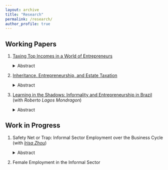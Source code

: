 ```yaml
---
layout: archive
title: "Research"
permalink: /research/
author_profile: true
---
```



## Working Papers
1. [Taxing Top Incomes in a World of Entrepreneurs](../files/TaxTop.pdf)     
   <details><summary>Abstract</summary>   
   This paper shows that high top marginal income tax rates generate large aggregate output and productivity losses. These losses arise because taxes distort decisions of entrepreneurs, who constitute a large share of high income earners. I identify two novel distortions. The first one is the "productivity investment effect". Top income tax rates distort the productivity accumulation decisions not only of entrepreneurs who are already in the top income bracket but also of those who will become top earners in the future by building up their firms. This is because households are forward looking. Anticipating that they will be subject to the high top income tax rate in the future, these middle-income entrepreneurs find it less optimal to accumulate productivity for their firms now. As a result, they slow down their productivity accumulation process. The second force is the "incorporation timing effect". Successful entrepreneurs grow their firms and then sell their businesses to the corporate sector through incorporation. High top tax rates push these entrepreneurs to sell before their firms reach their full productivity potential. This force is driven by a feature of the tax code: the sale of a firm is treated as capital gains, which are taxed at a lower rate than ordinary income. Therefore, when the top income tax rate gets higher, entrepreneurs tend to use incorporation as a tax shelter and incorporate their firms earlier. Early incorporation timing means entrepreneurs do not have enough time to grow their firms to their full productivity potential. These prematurely incorporated businesses lower productivity in the corporate sector. Both effects imply that even though it targets only a small fraction of households, increasing the top marginal income tax rate generates large output costs by decreasing productivity. Since lower productivity erodes the tax base, in a calibrated model, the revenue-maximizing top income tax rate is 45%.
   </details>

2. [Inheritance, Entrepreneurship, and Estate Taxation](../files/Inheritance_and_Entrepreneurship_Yanran.pdf)
   <details><summary>Abstract</summary>
   In this paper, I investigate the efficiency and distributional implications of estate taxation in an OLG model that explicitly incorporates occupation choice between wage work and entrepreneur-ship, a non-homothetic bequest motive, and intergenerational transmission of ability. The model features two key components. First, the model incorporates a non-homothetic bequest function and the coexistence of parents and children. This modeling choice allows for a more nuanced perspective on the timing and incidence of inheritances. Children observe their parents’ state variables, allowing them to infer the size of the bequest they are likely to receive in the future. Consequently, inheritance influences children’s optimal decisions both directly, by altering their wealth holdings, and indirectly, through its anticipated effects. Second, by explicitly modeling entrepreneurship as a source of wealth concentration at the top, the framework provides a nuanced understanding of how inheritances and entrepreneurial returns jointly shape wealth inequality and broader economic outcomes. The key contribution of this paper is that the benchmark model is disciplined by novel empirical findings on the heterogeneity in the relative importance of inheritance, which I document from the data.
   </details>

3. [Learning in the Shadows: Informality and Entrepreneurship in Brazil](../files/Informality_Draft_2.pdf)
   (with *Roberto Lagos Mondragon*)
   <details><summary>Abstract</summary>
   We examine the role of the informal sector in shaping entrepreneurial dynamics. Using Brazilian data, we document two novel empirical facts. First, around one-third of high-income entrepreneurs operate their businesses in the informal sector, and they closely resemble their formal sector counterparts across a range of characteristics. Second, high-income entrepreneurs are more likely to transition into the formal sector over time. These observations raise a central question: Why do these highly productive individuals choose to start out informally and only later formalize? To interpret these findings, we develop a quantitative model featuring imperfect information and learning. Individuals choose between wage employment and entrepreneurship without fully knowing their business potential. Within this framework, the informal sector endogenously arises as a cost-effective platform for entrepreneurial experimentation. Individuals operate informally to gradually learn about their business quality. Entrepreneurs who discover they are highly productive subsequently transition into the formal sector to expand production and access financial markets. The calibrated model replicates the observed transition patterns from informality to formality and generates policy counterfactuals consistent with historical reforms in Brazil. Specifically, the model shows that reducing entry costs alone has limited effects on formalization. In contrast, combining entry-cost reductions with temporary tax relief leads to substantially larger declines in informality. Importantly, the resulting increase in formal-sector firms is driven primarily by the formalization of existing informal businesses rather than by the creation of new formal firms.
   </details>
   
## Work in Progress
1. Safety Net or Trap: Informal Sector Employment over the Business Cycle
   (with *[Irisa Zhou](https://www.irisazhou.com)*)
   <details><summary>Abstract</summary>
   The informal sector is often viewed as a buffer during economic downturns, absorbing workers displaced from the formal sector and mitigating unemployment spikes. Using panel data from Continuous National Household Sample Survey (PNADC) between 2012 to 2018, we examine the short‐ and long‐term consequences of informal employment in Brazil across the business cycle and establish several new empirical facts. We observe that informal sector expands during recession, consistent with the literature, indicating that informal sector acts as a buffer for workers. Our new finding is that a brief spell in the informal sector, lasting at most one quarter, increased the probability of formal re‐entry relative to unemployment. However, prolonged informal employment sharply reduced re‐entry probabilities into formal sector, with this scarring effect persisting after controlling for individual characteristics. To interpret these patterns, we develop a directed search model with human capital depreciation, where depreciation depends on employment type and spell length. The framework captures the observed dual role of the informal sector as both a short‐term safety net and a long‐term trap. When designing labor market policies, our findings show that “when” to act is as important as “what” to do. Preserving the short‐term benefits of the informal sector requires timing as well as targeting, a dimension the literature has largely overlooked.
   </details>
   
2. Female Employment in the Informal Sector

